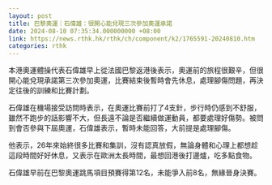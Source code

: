 ```yaml
---
layout: post
title: 巴黎奧運｜石偉雄：很開心能兌現三次參加奧運承諾
date: 2024-08-10 07:35:34.000000000 +08:00
link: https://news.rthk.hk/rthk/ch/component/k2/1765591-20240810.htm
categories: rthk
---
```


本港奧運體操代表石偉雄早上從法國巴黎返港後表示，奧運前的旅程很艱辛，但很開心能兌現承諾第三次參加奧運，比賽結束後暫時會先休息，處理腳傷問題，再決定往後的訓練和比賽計劃。

石偉雄在機場接受訪問時表示，在奧運比賽前打了4支針，步行時仍感到不舒服，雖然不跑步的話影響不大，但長遠不論是否繼續做運動員，都要處理好傷勢。被問到會否參與下屆奧運，石偉雄表示，暫時未能回答，大前提是處理腳傷。

他表示，26年來始終很多比賽和集訓，沒有認真放假，無論身體和心理上都想趁這段時間好好休息，又表示在歐洲太長時間，最想回港後打邊爐，吃多點食物。

石偉雄早前在巴黎奧運跳馬項目預賽得第12名，未能爭入前8名，無緣晉身決賽。
